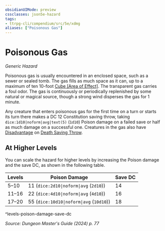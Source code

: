 ```yaml
---
obsidianUIMode: preview
cssclasses: json5e-hazard
tags:
- ttrpg-cli/compendium/src/5e/xdmg
aliases: ["Poisonous Gas"]
---
```

# Poisonous Gas
*Generic Hazard*  

Poisonous gas is usually encountered in an enclosed space, such as a sewer or sealed tomb. The gas fills as much space as it can, up to a maximum of ten 10-foot [Cube [Area of Effect]](3-Compendium/rules/variant-rules/cube-area-of-effect-xphb.md). The transparent gas carries a foul odor. The gas is continuously or periodically replenished by some natural or magical source, though a strong wind disperses the gas for 1 minute.

Any creature that enters poisonous gas for the first time on a turn or starts its turn there makes a DC 12 Constitution saving throw, taking `dice:1d10|noform|avg|text(5)` (`1d10`) Poison damage on a failed save or half as much damage on a successful one. Creatures in the gas also have [Disadvantage](3-Compendium/rules/variant-rules/disadvantage-xphb.md) on [Death Saving Throw](3-Compendium/rules/variant-rules/death-saving-throw-xphb.md).

## At Higher Levels

You can scale the hazard for higher levels by increasing the Poison damage and the save DC, as shown in the following table.

| Levels | Poison Damage | Save DC |
|--------|---------------|---------|
| 5–10 | 11 (`dice:2d10\|noform\|avg` (`2d10`)) | 14 |
| 11–16 | 22 (`dice:4d10\|noform\|avg` (`4d10`)) | 16 |
| 17–20 | 55 (`dice:10d10\|noform\|avg` (`10d10`)) | 18 |
^levels-poison-damage-save-dc

*Source: Dungeon Master's Guide (2024) p. 77*